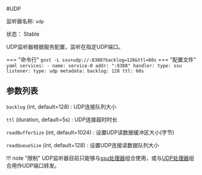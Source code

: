 #UDP

监听器名称: `udp`

状态： Stable

UDP监听器根据服务配置，监听在指定UDP端口。

=== "命令行"
	```
	gost -L ssu+udp://:8388?backlog=128&ttl=60s
	```
=== "配置文件"
    ```yaml
	services:
	- name: service-0
	  addr: ":8388"
	  handler:
		type: ssu
	  listener:
		type: udp
		metadata:
		  backlog: 128
		  ttl: 60s
	```

## 参数列表

`backlog` (int, default=128)
:    UDP连接队列大小

`ttl` (duration, default=5s)
:    UDP连接超时时长

`readBufferSize` (int, default=1024)
:    设置UDP读数据缓冲区大小(字节)

`readQueueSize` (int, default=128)
:    设置UDP连接读数据队列大小

!!! note "限制"
    UDP监听器目前只能够与[ssu处理器](/components/handlers/ssu/)组合使用，或与[UDP处理器](/components/handlers/udp/)组合用作UDP端口转发。
